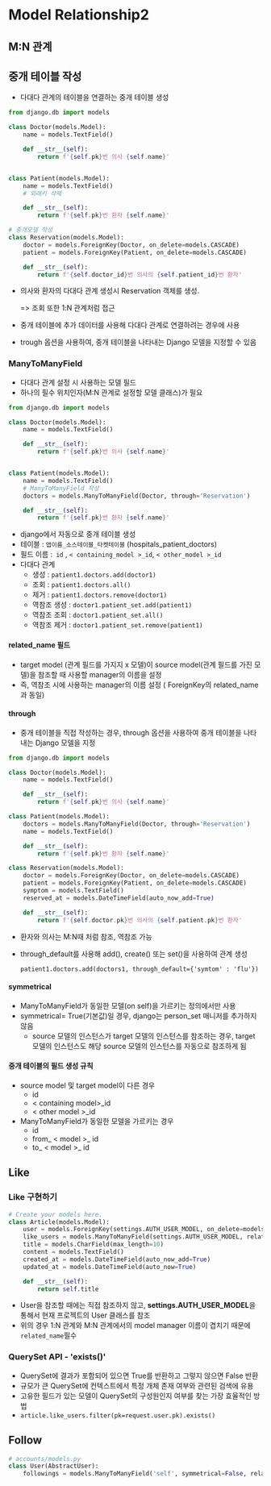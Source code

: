 # Model Relationship2



## M:N 관계



## 중개 테이블 작성

- 다대다 관계의 테이블을 연결하는 중개 테이블 생성

```python
from django.db import models

class Doctor(models.Model):
    name = models.TextField()

    def __str__(self):
        return f'{self.pk}번 의사 {self.name}'


class Patient(models.Model):
    name = models.TextField()
    # 외래키 삭제

    def __str__(self):
        return f'{self.pk}번 환자 {self.name}'

# 중개모델 작성
class Reservation(models.Model):
    doctor = models.ForeignKey(Doctor, on_delete=models.CASCADE)
    patient = models.ForeignKey(Patient, on_delete=models.CASCADE)

    def __str__(self):
        return f'{self.doctor_id}번 의사의 {self.patient_id}번 환자'
```

- 의사와 환자의 다대다 관계 생성시 Reservation 객체를 생성.

  => 조회 또한 1:N 관계처럼 접근
  
- 중개 테이블에 추가 데이터를 사용해 다대다 관계로 연결하려는 경우에 사용

- trough 옵션을 사용하여, 중개 테이블을 나타내는 Django 모델을 지정할 수 있음



### ManyToManyField

- 다대다 관계 설정 시 사용하는 모델 필드
- 하나의 필수 위치인자(M:N 관계로 설정할 모델 클래스)가 필요

```python
from django.db import models

class Doctor(models.Model):
    name = models.TextField()

    def __str__(self):
        return f'{self.pk}번 의사 {self.name}'


class Patient(models.Model):
    name = models.TextField()
    # ManyToManyField 작성
    doctors = models.ManyToManyField(Doctor, through='Reservation')

    def __str__(self):
        return f'{self.pk}번 환자 {self.name}'
```

- django에서 자동으로 중개 테이블 생성
- 테이블 :  `앱이름_소스테이블_타켓테이블` (hospitals_patient_doctors)
- 필드 이름 :` id` , `< containing_model >_id`, `< other_model >_id`
- 다대다 관계 
  - 생성 : `patient1.doctors.add(doctor1)`
  - 조회 : `patient1.doctors.all()`
  - 제거 : `patient1.doctors.remove(doctor1)`
  - 역참조 생성 : `doctor1.patient_set.add(patient1)`
  - 역참조 조회 : `doctor1.patient_set.all()`
  - 역참조 제거 : `doctor1.patient_set.remove(patient1)` 



#### related_name 필드

- target model (관계 필드를 가지지 x 모델)이 source model(관계 필드를 가진 모델)을 참조할 때 사용할 manager의 이름을 설정
- 즉, 역참조 시에 사용하는 manager의 이름 설정 ( ForeignKey의 related_name과 동일)



#### through

- 중개 테이블을 직접 작성하는 경우, through 옵션을 사용하여 중개 테이블을 나타내는 Django 모델을 지정

```python
from django.db import models

class Doctor(models.Model):
    name = models.TextField()

    def __str__(self):
        return f'{self.pk}번 의사 {self.name}'

class Patient(models.Model):
    doctors = models.ManyToManyField(Doctor, through='Reservation')
    name = models.TextField()

    def __str__(self):
        return f'{self.pk}번 환자 {self.name}'

class Reservation(models.Model):
    doctor = models.ForeignKey(Doctor, on_delete=models.CASCADE)
    patient = models.ForeignKey(Patient, on_delete=models.CASCADE)
    symptom = models.TextField()
    reserved_at = models.DateTimeField(auto_now_add=True)

    def __str__(self):
        return f'{self.doctor.pk}번 의사의 {self.patient.pk}번 환자'
```

- 환자와 의사는  M:N때 처럼 참조, 역참조 가능

- through_default를 사용해 add(), create() 또는 set()을 사용하여 관계 생성

  `patient1.doctors.add(doctors1, through_default={'symtom' : 'flu'})`

#### symmetrical

- ManyToManyField가 동일한 모델(on self)을 가르키는 정의에서만 사용
- symmetrical= True(기본값)일 경우, django는 person_set 매니저를 추가하지 않음
  - source 모델의 인스턴스가 target 모델의 인스턴스를 참조하는 경우, target 모델의 인스턴스도 해당 source 모델의 인스턴스를 자동으로 참조하게 됨



#### 중개 테이블의 필드 생성 규칙

- source model 및 target model이 다른 경우
  - id
  - < containing model>_id
  - < other model >_id
- ManyToManyField가 동일한 모델을 가르키는 경우
  - id
  - from_ < model >_ id
  - to_ < model >_ id





## Like



### Like 구현하기

```python
# Create your models here.
class Article(models.Model):
    user = models.ForeignKey(settings.AUTH_USER_MODEL, on_delete=models.CASCADE)
    like_users = models.ManyToManyField(settings.AUTH_USER_MODEL, related_name='like_articles')
    title = models.CharField(max_length=10)
    content = models.TextField()
    created_at = models.DateTimeField(auto_now_add=True)
    updated_at = models.DateTimeField(auto_now=True)

    def __str__(self):
        return self.title
```

- User을 참조할 때에는 직접 참조하지 않고, **settings.AUTH_USER_MODEL**을 통해서 현재 프로젝트의 User 클래스를 참조
- 위의 경우 1:N 관계와 M:N 관계에서의 model manager 이름이 겹치기 때문에 `related_name`필수



### QuerySet API - 'exists()'

- QuerySet에 결과가 포함되어 있으면 True를 반환하고 그렇지 않으면 False 반환
- 규모가 큰 QuerySet에 컨텍스트에서 특정 개체 존재 여부와 관련된 검색에 유용
- 고유한 필드가 있는 모델이 QuerySet의 구성원인지 여부를 찾는 가장 효율적인 방법
- `article.like_users.filter(pk=request.user.pk).exists()`



## Follow

```python
# accounts/models.py
class User(AbstractUser):
    followings = models.ManyToManyField('self', symmetrical=False, related_name='followers')
```















